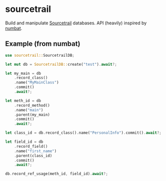 # sourcetrail

Build and manipulate [Sourcetrail](https://github.com/CoatiSoftware/Sourcetrail) databases. API (heavily) inspired by [numbat](https://github.com/quarkslab/numbat).

## Example (from numbat)

```rust
use sourcetrail::SourcetrailDB;

let mut db = SourcetrailDB::create("test").await?;

let my_main = db
    .record_class()
    .name("MyMainClass")
    .commit()
    .await?;

let meth_id = db
    .record_method()
    .name("main")
    .parent(my_main)
    .commit()
    .await?;

let class_id = db.record_class().name("PersonalInfo").commit().await?;

let field_id = db
    .record_field()
    .name("first_name")
    .parent(class_id)
    .commit()
    .await?;

db.record_ref_usage(meth_id, field_id).await?;
```
